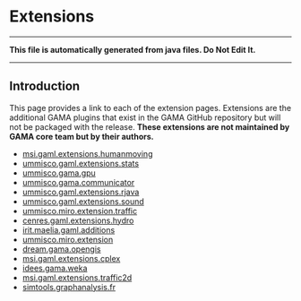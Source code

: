 # Extensions
----
**This file is automatically generated from java files. Do Not Edit It.**

----

## Introduction
This page provides a link to each of the extension pages. Extensions are the additional GAMA plugins that exist in the GAMA GitHub repository but will not be packaged with the release. **These extensions are not maintained by GAMA core team but by their authors.**
* [msi.gaml.extensions.humanmoving](G__Extension_msi.gaml.extensions.humanmoving)
* [ummisco.gaml.extensions.stats](G__Extension_ummisco.gaml.extensions.stats)
* [ummisco.gama.gpu](G__Extension_ummisco.gama.gpu)
* [ummisco.gama.communicator](G__Extension_ummisco.gama.communicator)
* [ummisco.gaml.extensions.rjava](G__Extension_ummisco.gaml.extensions.rjava)
* [ummisco.gaml.extensions.sound](G__Extension_ummisco.gaml.extensions.sound)
* [ummisco.miro.extension.traffic](G__Extension_ummisco.miro.extension.traffic)
* [cenres.gaml.extensions.hydro](G__Extension_cenres.gaml.extensions.hydro)
* [irit.maelia.gaml.additions](G__Extension_irit.maelia.gaml.additions)
* [ummisco.miro.extension](G__Extension_ummisco.miro.extension)
* [dream.gama.opengis](G__Extension_dream.gama.opengis)
* [msi.gaml.extensions.cplex](G__Extension_msi.gaml.extensions.cplex)
* [idees.gama.weka](G__Extension_idees.gama.weka)
* [msi.gaml.extensions.traffic2d](G__Extension_msi.gaml.extensions.traffic2d)
* [simtools.graphanalysis.fr](G__Extension_simtools.graphanalysis.fr)
